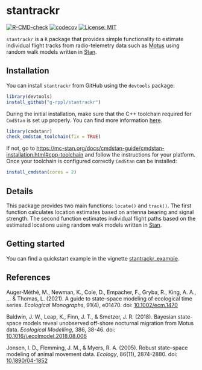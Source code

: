 # stantrackr

[![R-CMD-check](https://github.com/g-rppl/stantrackr/workflows/R-CMD-check/badge.svg)](https://github.com/g-rppl/stantrackr/actions)
[![codecov](https://codecov.io/gh/g-rppl/stantrackr/branch/main/graph/badge.svg)](https://app.codecov.io/gh/g-rppl/stantrackr)
[![License: MIT](https://img.shields.io/badge/License-MIT-green.svg)](https://github.com/g-rppl/stantrackr/blob/main/LICENSE)

`stantrackr` is a `R` package that provides simple functionality to estimate individual flight tracks from radio-telemetry data such as [Motus](https://motus.org/) using random walk models written in [Stan](https://mc-stan.org/).

## Installation

You can install `stantrackr` from GitHub using the `devtools` package:

```r
library(devtools)
install_github("g-rppl/stantrackr")
```

During the initial installation, make sure that the C++ toolchain required for `CmdStan` is set up properly. You can find more information [here](https://mc-stan.org/cmdstanr/articles/cmdstanr.html).

```r
library(cmdstanr)
check_cmdstan_toolchain(fix = TRUE)
```

If not, go to <https://mc-stan.org/docs/cmdstan-guide/cmdstan-installation.html#cpp-toolchain> and follow the instructions for your platform. Once your toolchain is configured correctly `CmdStan` can be installed:

```r
install_cmdstan(cores = 2)
```

## Details

This package provides two main functions: `locate()` and `track()`. The first function calculates location estimates based on antenna bearing and signal strength. The second function estimates individual flight paths based on the estimated locations using random walk models written in [Stan](https://mc-stan.org/).

## Getting started
    
You can find a quickstart example in the vignette [stantrackr_example](https://g-rppl.github.io/stantrackr/articles/stantrackr_example.html).

## References

Auger‐Méthé, M., Newman, K., Cole, D., Empacher, F., Gryba, R., King, A. A., ... & Thomas, L. (2021). A guide to state–space modeling of ecological time series. *Ecological Monographs*, 91(4), e01470. doi: [10.1002/ecm.1470](https://doi.org/10.1002/ecm.1470)

Baldwin, J. W., Leap, K., Finn, J. T., & Smetzer, J. R. (2018). Bayesian state-space models reveal unobserved off-shore nocturnal migration from Motus data. *Ecological Modelling*, 386, 38-46. doi: [10.1016/j.ecolmodel.2018.08.006](https://doi.org/10.1016/j.ecolmodel.2018.08.006)

Jonsen, I. D., Flemming, J. M., & Myers, R. A. (2005). Robust state–space modeling of animal movement data. *Ecology*, 86(11), 2874-2880. doi: [10.1890/04-1852](https://doi.org/10.1890/04-1852)
